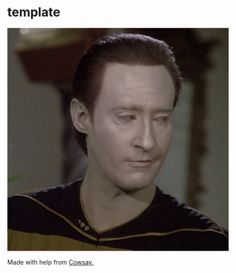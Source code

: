 # template

![Elementary](https://github.com/RVCC-IDMX/discord-bot-timcarroll761/blob/main/images/Bot.png?raw=true)

Made with help from [Cowsay.](https://github.com/piuccio/cowsay)
